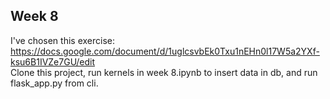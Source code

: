 ## Week 8

I've chosen this exercise: https://docs.google.com/document/d/1uglcsvbEk0Txu1nEHn0l17W5a2YXf-ksu6B1IVZe7GU/edit <br>
Clone this project, run kernels in week 8.ipynb to insert data in db, and run flask_app.py from cli. 
